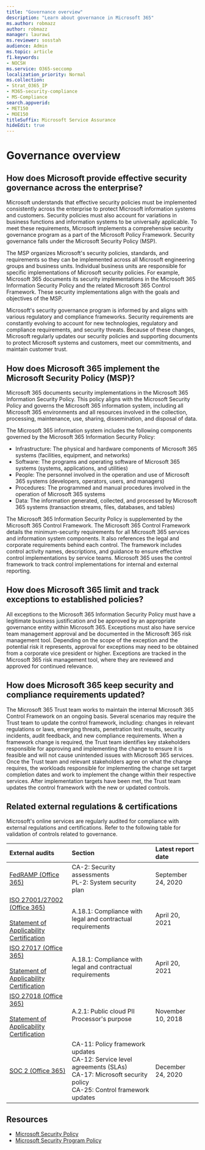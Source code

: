 ```yaml
---
title: "Governance overview"
description: "Learn about governance in Microsoft 365"
ms.author: robmazz
author: robmazz
manager: laurawi
ms.reviewer: sosstah
audience: Admin
ms.topic: article
f1.keywords:
- NOCSH
ms.service: O365-seccomp
localization_priority: Normal
ms.collection:
- Strat_O365_IP
- M365-security-compliance
- MS-Compliance
search.appverid:
- MET150
- MOE150
titleSuffix: Microsoft Service Assurance
hideEdit: true
---
```


# Governance overview

## How does Microsoft provide effective security governance across the enterprise?

Microsoft understands that effective security policies must be implemented consistently across the enterprise to protect Microsoft information systems and customers. Security policies must also account for variations in business functions and information systems to be universally applicable. To meet these requirements, Microsoft implements a comprehensive security governance program as a part of the Microsoft Policy Framework. Security governance falls under the Microsoft Security Policy (MSP).

The MSP organizes Microsoft's security policies, standards, and requirements so they can be implemented across all Microsoft engineering groups and business units. Individual business units are responsible for specific implementations of Microsoft security policies. For example, Microsoft 365 documents its security implementations in the Microsoft 365 Information Security Policy and the related Microsoft 365 Control Framework. These security implementations align with the goals and objectives of the MSP.

Microsoft's security governance program is informed by and aligns with various regulatory and compliance frameworks. Security requirements are constantly evolving to account for new technologies, regulatory and compliance requirements, and security threats. Because of these changes, Microsoft regularly updates our security policies and supporting documents to protect Microsoft systems and customers, meet our commitments, and maintain customer trust.

## How does Microsoft 365 implement the Microsoft Security Policy (MSP)?

Microsoft 365 documents security implementations in the Microsoft 365 Information Security Policy. This policy aligns with the Microsoft Security Policy and governs the Microsoft 365 information system, including all Microsoft 365 environments and all resources involved in the collection, processing, maintenance, use, sharing, dissemination, and disposal of data.

The Microsoft 365 information system includes the following components governed by the Microsoft 365 Information Security Policy:

- Infrastructure: The physical and hardware components of Microsoft 365 systems (facilities, equipment, and networks)
- Software: The programs and operating software of Microsoft 365 systems (systems, applications, and utilities)
- People: The personnel involved in the operation and use of Microsoft 365 systems (developers, operators, users, and managers)
- Procedures: The programmed and manual procedures involved in the operation of Microsoft 365 systems
- Data: The information generated, collected, and processed by Microsoft 365 systems (transaction streams, files, databases, and tables)

The Microsoft 365 Information Security Policy is supplemented by the Microsoft 365 Control Framework. The Microsoft 365 Control Framework details the minimum-security requirements for all Microsoft 365 services and information system components. It also references the legal and corporate requirements behind each control. The framework includes control activity names, descriptions, and guidance to ensure effective control implementations by service teams. Microsoft 365 uses the control framework to track control implementations for internal and external reporting.

## How does Microsoft 365 limit and track exceptions to established policies?

All exceptions to the Microsoft 365 Information Security Policy must have a legitimate business justification and be approved by an appropriate governance entity within Microsoft 365. Exceptions must also have service team management approval and be documented in the Microsoft 365 risk management tool. Depending on the scope of the exception and the potential risk it represents, approval for exceptions may need to be obtained from a corporate vice president or higher. Exceptions are tracked in the Microsoft 365 risk management tool, where they are reviewed and approved for continued relevance.

## How does Microsoft 365 keep security and compliance requirements updated?

The Microsoft 365 Trust team works to maintain the internal Microsoft 365 Control Framework on an ongoing basis. Several scenarios may require the Trust team to update the control framework, including: changes in relevant regulations or laws, emerging threats, penetration test results, security incidents, audit feedback, and new compliance requirements. When a framework change is required, the Trust team identifies key stakeholders responsible for approving and implementing the change to ensure it is feasible and will not cause unintended issues with Microsoft 365 services. Once the Trust team and relevant stakeholders agree on what the change requires, the workloads responsible for implementing the change set target completion dates and work to implement the change within their respective services. After implementation targets have been met, the Trust team updates the control framework with the new or updated controls.

## Related external regulations & certifications

Microsoft's online services are regularly audited for compliance with external regulations and certifications. Refer to the following table for validation of controls related to governance.

| **External audits** | **Section** | **Latest report date** |
|:--------------------|:------------|:-----------------------|
| [FedRAMP (Office 365)](https://compliance.microsoft.com/compliancemanager) | CA-2: Security assessments <br> PL-2: System security plan | September 24, 2020 |
| [ISO 27001/27002 (Office 365)](https://servicetrust.microsoft.com/ViewPage/MSComplianceGuideV3?command=Download&downloadType=Document&downloadId=8d625374-4f2d-49f8-9d37-a4281ba98222&tab=7027ead0-3d6b-11e9-b9e1-290b1eb4cdeb&docTab=7027ead0-3d6b-11e9-b9e1-290b1eb4cdeb_ISO_Reports) <br><br> [Statement of Applicability](https://servicetrust.microsoft.com/ViewPage/MSComplianceGuideV3?command=Download&downloadType=Document&downloadId=c0df4ce8-c77e-4183-84eb-c8688470d8b1&tab=7027ead0-3d6b-11e9-b9e1-290b1eb4cdeb&docTab=7027ead0-3d6b-11e9-b9e1-290b1eb4cdeb_ISO_Reports) <br> [Certification](https://servicetrust.microsoft.com/ViewPage/MSComplianceGuideV3?command=Download&downloadType=Document&downloadId=1e84a14a-2468-45ac-9412-5e53250d57ec&tab=7027ead0-3d6b-11e9-b9e1-290b1eb4cdeb&docTab=7027ead0-3d6b-11e9-b9e1-290b1eb4cdeb_ISO_Reports) | A.18.1: Compliance with legal and contractual requirements | April 20, 2021 |
| [ISO 27017 (Office 365)](https://servicetrust.microsoft.com/ViewPage/MSComplianceGuideV3?command=Download&downloadType=Document&downloadId=8d625374-4f2d-49f8-9d37-a4281ba98222&tab=7027ead0-3d6b-11e9-b9e1-290b1eb4cdeb&docTab=7027ead0-3d6b-11e9-b9e1-290b1eb4cdeb_ISO_Reports) <br><br> [Statement of Applicability](https://servicetrust.microsoft.com/ViewPage/MSComplianceGuideV3?command=Download&downloadType=Document&downloadId=c0df4ce8-c77e-4183-84eb-c8688470d8b1&tab=7027ead0-3d6b-11e9-b9e1-290b1eb4cdeb&docTab=7027ead0-3d6b-11e9-b9e1-290b1eb4cdeb_ISO_Reports) <br> [Certification](https://servicetrust.microsoft.com/ViewPage/MSComplianceGuideV3?command=Download&downloadType=Document&downloadId=70de0999-5451-43a3-9ef4-761e8fbfb1a3&tab=7027ead0-3d6b-11e9-b9e1-290b1eb4cdeb&docTab=7027ead0-3d6b-11e9-b9e1-290b1eb4cdeb_ISO_Reports) | A.18.1: Compliance with legal and contractual requirements | April 20, 2021 |
| [ISO 27018 (Office 365)](https://servicetrust.microsoft.com/ViewPage/MSComplianceGuideV3?command=Download&downloadType=Document&downloadId=8d625374-4f2d-49f8-9d37-a4281ba98222&tab=7027ead0-3d6b-11e9-b9e1-290b1eb4cdeb&docTab=7027ead0-3d6b-11e9-b9e1-290b1eb4cdeb_ISO_Reports) <br><br> [Statement of Applicability](https://servicetrust.microsoft.com/ViewPage/MSComplianceGuideV3?command=Download&downloadType=Document&downloadId=c0df4ce8-c77e-4183-84eb-c8688470d8b1&tab=7027ead0-3d6b-11e9-b9e1-290b1eb4cdeb&docTab=7027ead0-3d6b-11e9-b9e1-290b1eb4cdeb_ISO_Reports) <br> [Certification](https://servicetrust.microsoft.com/ViewPage/MSComplianceGuideV3?command=Download&downloadType=Document&downloadId=43e89534-f48d-42ea-a7a7-3523ff516036&tab=7027ead0-3d6b-11e9-b9e1-290b1eb4cdeb&docTab=7027ead0-3d6b-11e9-b9e1-290b1eb4cdeb_ISO_Reports) | A.2.1: Public cloud PII Processor's purpose | November 10, 2018 |
| [SOC 2 (Office 365)](https://servicetrust.microsoft.com/ViewPage/MSComplianceGuideV3?command=Download&downloadType=Document&downloadId=a73c1738-7892-42b7-acd3-87b6371c53f6&tab=7027ead0-3d6b-11e9-b9e1-290b1eb4cdeb&docTab=7027ead0-3d6b-11e9-b9e1-290b1eb4cdeb_SOC_%2F_SSAE_16_Reports) | CA-11: Policy framework updates <br> CA-12: Service level agreements (SLAs) <br> CA-17: Microsoft security policy <br> CA-25: Control framework updates | December 24, 2020 |

## Resources

- [Microsoft Security Policy](https://servicetrust.microsoft.com/ViewPage/TrustDocumentsV3?command=Download&downloadType=Document&downloadId=bc35aefb-ec41-4a0e-bfc7-10aa5169ca88&tab=7f51cb60-3d6c-11e9-b2af-7bb9f5d2d913&docTab=7f51cb60-3d6c-11e9-b2af-7bb9f5d2d913_FAQ_and_White_Papers)
- [Microsoft Security Program Policy](https://servicetrust.microsoft.com/ViewPage/TrustDocumentsV3?command=Download&downloadType=Document&downloadId=4b010ac5-2861-4d20-b8ff-db77875b43a9&tab=7f51cb60-3d6c-11e9-b2af-7bb9f5d2d913&docTab=7f51cb60-3d6c-11e9-b2af-7bb9f5d2d913_FAQ_and_White_Papers)